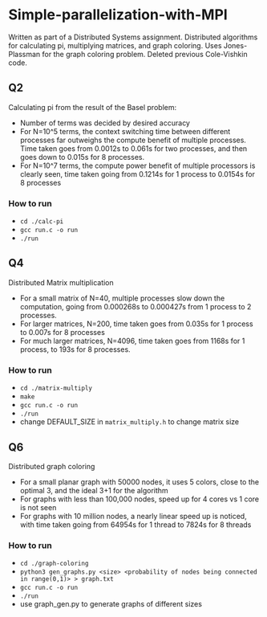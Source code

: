 # Simple-parallelization-with-MPI
Written as part of a Distributed Systems assignment. Distributed algorithms for calculating pi, multiplying matrices, and graph coloring. Uses Jones-Plassman for the graph coloring problem. Deleted previous Cole-Vishkin code.

## Q2

Calculating pi from the result of the Basel problem:

- Number of terms was decided by desired accuracy
- For N=10^5 terms, the context switching time between different processes far outweighs the compute benefit of multiple processes. Time taken goes from 0.0012s to 0.061s for two processes, and then goes down to 0.015s for 8 processes.
- For N=10^7 terms, the compute power benefit of multiple processors is clearly seen, time taken going from 0.1214s for 1 process to 0.0154s for 8 processes

### How to run

- ``cd ./calc-pi``
- ``gcc run.c -o run``
- ``./run`` 


## Q4

Distributed Matrix multiplication

- For a small matrix of N=40, multiple processes slow down the computation, going from 0.000268s to 0.000427s from 1 process to 2 processes.
- For larger matrices, N=200, time taken goes from 0.035s for 1 process to 0.007s for 8 processes
- For much larger matrices, N=4096, time taken goes from 1168s for 1 process, to 193s for 8 processes.

### How to run

- ``cd ./matrix-multiply``
- ``make``
- ``gcc run.c -o run``
- ``./run``
- change DEFAULT_SIZE in `matrix_multiply.h` to change matrix size

## Q6

Distributed graph coloring

- For a small planar graph with 50000 nodes, it uses 5 colors, close to the optimal 3, and the ideal 3+1 for the algorithm
- For graphs with less than 100,000 nodes, speed up for 4 cores vs 1 core is not seen
- For graphs with 10 million nodes, a nearly linear speed up is noticed, with time taken going from 64954s for 1 thread to 7824s for 8 threads

### How to run

- ``cd ./graph-coloring``
- ``python3 gen_graphs.py <size> <probability of nodes being connected in range(0,1)> > graph.txt``
- ``gcc run.c -o run``
- ``./run``
- use graph_gen.py to generate graphs of different sizes



